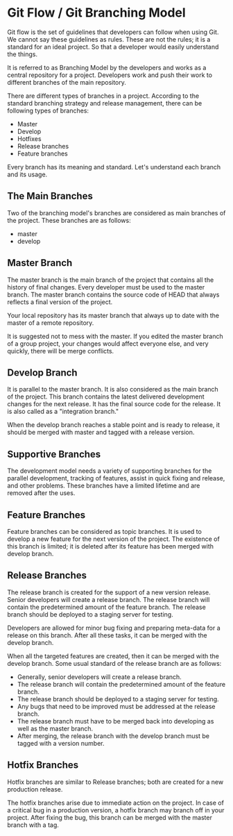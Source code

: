 # Git Flow / Git Branching Model
Git flow is the set of guidelines that developers can follow when using Git. We cannot say these guidelines as rules. These are not the rules; it is a standard for an ideal project. So that a developer would easily understand the things.

It is referred to as Branching Model by the developers and works as a central repository for a project. Developers work and push their work to different branches of the main repository.

There are different types of branches in a project. According to the standard branching strategy and release management, there can be following types of branches:

- Master
- Develop
- Hotfixes
- Release branches
- Feature branches

Every branch has its meaning and standard. Let's understand each branch and its usage.

## The Main Branches
Two of the branching model's branches are considered as main branches of the project. These branches are as follows:

- master
- develop

## Master Branch
The master branch is the main branch of the project that contains all the history of final changes. Every developer must be used to the master branch. The master branch contains the source code of HEAD that always reflects a final version of the project.

Your local repository has its master branch that always up to date with the master of a remote repository.

It is suggested not to mess with the master. If you edited the master branch of a group project, your changes would affect everyone else, and very quickly, there will be merge conflicts.

## Develop Branch
It is parallel to the master branch. It is also considered as the main branch of the project. This branch contains the latest delivered development changes for the next release. It has the final source code for the release. It is also called as a "integration branch."

When the develop branch reaches a stable point and is ready to release, it should be merged with master and tagged with a release version.

## Supportive Branches
The development model needs a variety of supporting branches for the parallel development, tracking of features, assist in quick fixing and release, and other problems. These branches have a limited lifetime and are removed after the uses.

## Feature Branches
Feature branches can be considered as topic branches. It is used to develop a new feature for the next version of the project. The existence of this branch is limited; it is deleted after its feature has been merged with develop branch.

## Release Branches
The release branch is created for the support of a new version release. Senior developers will create a release branch. The release branch will contain the predetermined amount of the feature branch. The release branch should be deployed to a staging server for testing.

Developers are allowed for minor bug fixing and preparing meta-data for a release on this branch. After all these tasks, it can be merged with the develop branch.

When all the targeted features are created, then it can be merged with the develop branch. Some usual standard of the release branch are as follows:

- Generally, senior developers will create a release branch.
- The release branch will contain the predetermined amount of the feature branch.
- The release branch should be deployed to a staging server for testing.
- Any bugs that need to be improved must be addressed at the release branch.
- The release branch must have to be merged back into developing as well as the master branch.
- After merging, the release branch with the develop branch must be tagged with a version number.

## Hotfix Branches
Hotfix branches are similar to Release branches; both are created for a new production release.

The hotfix branches arise due to immediate action on the project. In case of a critical bug in a production version, a hotfix branch may branch off in your project. After fixing the bug, this branch can be merged with the master branch with a tag.
